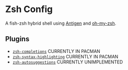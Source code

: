 # Zsh Config

A fish-zsh hybrid shell using [Antigen](https://github.com/zsh-users/antigen) and [oh-my-zsh](https://github.com/robbyrussell/oh-my-zsh).

## Plugins

* [`zsh-completions`](https://github.com/zsh-users/zsh-completions) CURRENTLY IN PACMAN
* [`zsh-syntax-highlighting`](https://github.com/zsh-users/zsh-syntax-highlighting) CURRENTLY IN PACMAN
* [`zsh-autosuggestions`](https://github.com/zsh-users/zsh-autosuggestions) CURRENTLY UNIMPLEMENTED
